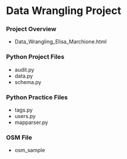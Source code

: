# Data Wrangling Project

### Project Overview
* Data_Wrangling_Elisa_Marchione.html

### Python Project Files
* audit.py
* data.py
* schema.py

### Python Practice Files
* tags.py
* users.py
* mapparser.py

### OSM File
* osm_sample
